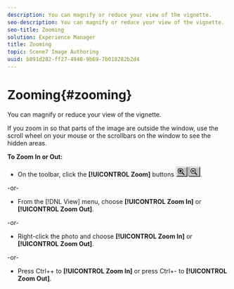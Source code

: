 ```yaml
---
description: You can magnify or reduce your view of the vignette.
seo-description: You can magnify or reduce your view of the vignette.
seo-title: Zooming
solution: Experience Manager
title: Zooming
topic: Scene7 Image Authoring
uuid: b891d282-ff27-4948-9b69-7b018282b2d4
---
```


# Zooming{#zooming}

You can magnify or reduce your view of the vignette.

If you zoom in so that parts of the image are outside the window, use the scroll wheel on your mouse or the scrollbars on the window to see the hidden areas.

**To Zoom In or Out:**

* On the toolbar, click the **[!UICONTROL Zoom]** buttons ![](assets/zoom_in.png) ![](assets/zoom_out.png).

-or-

* From the [!DNL View] menu, choose **[!UICONTROL Zoom In]** or **[!UICONTROL Zoom Out]**.

-or-

* Right-click the photo and choose **[!UICONTROL Zoom In]** or **[!UICONTROL Zoom Out]**.

-or-

* Press Ctrl++ to **[!UICONTROL Zoom In]** or press Ctrl+- to **[!UICONTROL Zoom Out]**.

